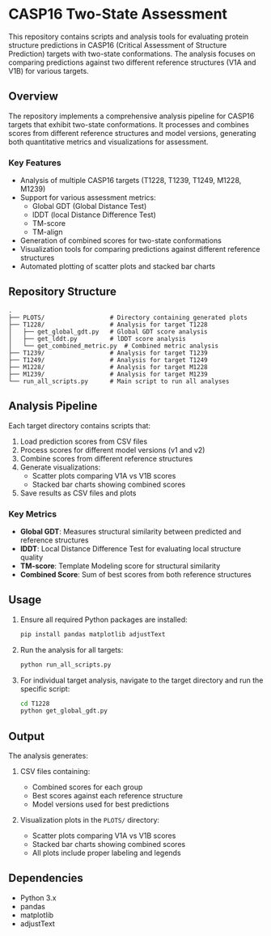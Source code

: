 # CASP16 Two-State Assessment

This repository contains scripts and analysis tools for evaluating protein structure predictions in CASP16 (Critical Assessment of Structure Prediction) targets with two-state conformations. The analysis focuses on comparing predictions against two different reference structures (V1A and V1B) for various targets.

## Overview

The repository implements a comprehensive analysis pipeline for CASP16 targets that exhibit two-state conformations. It processes and combines scores from different reference structures and model versions, generating both quantitative metrics and visualizations for assessment.

### Key Features

- Analysis of multiple CASP16 targets (T1228, T1239, T1249, M1228, M1239)
- Support for various assessment metrics:
  - Global GDT (Global Distance Test)
  - lDDT (local Distance Difference Test)
  - TM-score
  - TM-align
- Generation of combined scores for two-state conformations
- Visualization tools for comparing predictions against different reference structures
- Automated plotting of scatter plots and stacked bar charts

## Repository Structure

```
.
├── PLOTS/                  # Directory containing generated plots
├── T1228/                  # Analysis for target T1228
│   ├── get_global_gdt.py   # Global GDT score analysis
│   ├── get_lddt.py         # lDDT score analysis
│   └── get_combined_metric.py  # Combined metric analysis
├── T1239/                  # Analysis for target T1239
├── T1249/                  # Analysis for target T1249
├── M1228/                  # Analysis for target M1228
├── M1239/                  # Analysis for target M1239
└── run_all_scripts.py      # Main script to run all analyses
```

## Analysis Pipeline

Each target directory contains scripts that:

1. Load prediction scores from CSV files
2. Process scores for different model versions (v1 and v2)
3. Combine scores from different reference structures
4. Generate visualizations:
   - Scatter plots comparing V1A vs V1B scores
   - Stacked bar charts showing combined scores
5. Save results as CSV files and plots

### Key Metrics

- **Global GDT**: Measures structural similarity between predicted and reference structures
- **lDDT**: Local Distance Difference Test for evaluating local structure quality
- **TM-score**: Template Modeling score for structural similarity
- **Combined Score**: Sum of best scores from both reference structures

## Usage

1. Ensure all required Python packages are installed:
   ```bash
   pip install pandas matplotlib adjustText
   ```

2. Run the analysis for all targets:
   ```bash
   python run_all_scripts.py
   ```

3. For individual target analysis, navigate to the target directory and run the specific script:
   ```bash
   cd T1228
   python get_global_gdt.py
   ```

## Output

The analysis generates:

1. CSV files containing:
   - Combined scores for each group
   - Best scores against each reference structure
   - Model versions used for best predictions

2. Visualization plots in the `PLOTS/` directory:
   - Scatter plots comparing V1A vs V1B scores
   - Stacked bar charts showing combined scores
   - All plots include proper labeling and legends

## Dependencies

- Python 3.x
- pandas
- matplotlib
- adjustText
